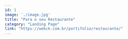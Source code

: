 ```yaml
---
id: 1
image: './image.jpg'
title: "Para o seu Restaurante"
category: "Landing Page"
link: "https://webck.com.br/portifolio/restaurante/"
---
```

